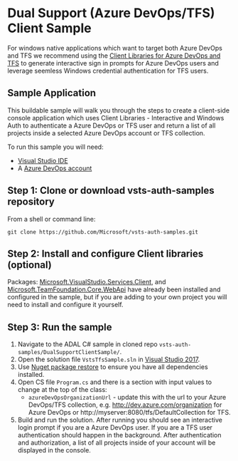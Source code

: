 # Dual Support (Azure DevOps/TFS) Client Sample

For windows native applications which want to target both Azure DevOps and TFS we recommend using the [Client Libraries for Azure DevOps and TFS](https://docs.microsoft.com/en-us/azure/devops/integrate/concepts/dotnet-client-libraries?view=vsts) to generate interactive sign in prompts for Azure DevOps users and leverage seemless Windows credential authentication for TFS users.

## Sample Application

This buildable sample will walk you through the steps to create a client-side console application which uses Client Libraries - Interactive and Windows Auth to authenticate a Azure DevOps or TFS user and return a list of all projects inside a selected Azure DevOps account or TFS collection.

To run this sample you will need:
* [Visual Studio IDE](https://www.visualstudio.com/vs/)
* A [Azure DevOps account](https://www.visualstudio.com/team-services/)

## Step 1: Clone or download vsts-auth-samples repository

From a shell or command line: 
```no-highlight
git clone https://github.com/Microsoft/vsts-auth-samples.git
```

## Step 2: Install and configure Client libraries (optional)

Packages: [Microsoft.VisualStudio.Services.Client](https://www.nuget.org/packages/Microsoft.VisualStudio.Services.Client), and [Microsoft.TeamFoundation.Core.WebApi](https://www.nuget.org/packages/Microsoft.TeamFoundationServer.Client) have already been installed and configured in the sample, but if you are adding to your own project you will need to install and configure it yourself.

## Step 3: Run the sample

1. Navigate to the ADAL C# sample in cloned repo `vsts-auth-samples/DualSupportClientSample/`.
2. Open the solution file `VstsTfsSample.sln` in [Visual Studio 2017](https://www.visualstudio.com/downloads/).
3. Use [Nuget package restore](https://docs.microsoft.com/en-us/nuget/consume-packages/package-restore) to ensure you have all dependencies installed.
4. Open CS file `Program.cs` and there is a section with input values to change at the top of the class:
    * `azureDevOpsOrganizationUrl` - update this with the url to your Azure DevOps/TFS collection, e.g. http://dev.azure.com/organization for Azure DevOps or http://myserver:8080/tfs/DefaultCollection for TFS.
5. Build and run the solution. After running you should see an interactive login prompt if you are a Azure DevOps user. If you are a TFS user authentication should happen in the background. After authentication and authorization, a list of all projects inside of your account will be displayed in the console.

